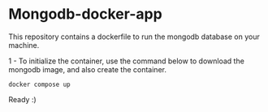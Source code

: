 # Mongodb-docker-app

This repository contains a dockerfile to run the mongodb database on your machine.

1 - To initialize the container, use the command below to download the mongodb image, and also create the container.

```
docker compose up
```
Ready :)
